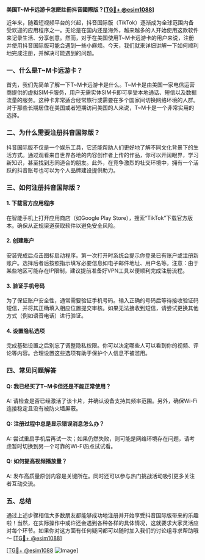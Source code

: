 **美国T~M卡远游卡怎麽註冊抖音國際版？[[TG💪+ @esim1088](https://t.me/s/esim1088)]**

近年来，随着短视频平台的兴起，抖音国际版（TikTok）逐渐成为全球范围内备受欢迎的应用程序之一。无论是在国内还是海外，越来越多的人开始使用这款软件来记录生活、分享创意。然而，对于在美国使用T~M卡远游卡的用户来说，注册并使用抖音国际版可能会遇到一些小麻烦。今天，我们就来详细讲解一下如何顺利地完成注册，并解决可能遇到的问题。

### 一、什么是T~M卡远游卡？

首先，我们先简单了解一下T~M卡远游卡是什么。T~M卡是由美国一家电信运营商提供的虚拟SIM卡服务，用户无需实体SIM卡即可享受本地通话、短信以及数据流量的服务。这种卡非常适合经常旅行或需要在多个国家间切换网络环境的人群。对于那些长期居住在美国或者短期访问美国的人来说，T~M卡是一个非常实用的选择。

### 二、为什么需要注册抖音国际版？

抖音国际版不仅是一个娱乐工具，它还能帮助人们更好地了解不同文化背景下的生活方式。通过观看来自世界各地的内容创作者上传的作品，你可以开阔眼界，学习新知识，甚至找到志同道合的朋友。此外，在竞争激烈的社交环境中，拥有一个活跃的抖音账号也可以为个人品牌建设提供助力。

### 三、如何注册抖音国际版？

#### 1. 下载官方应用程序

在智能手机上打开应用商店（如Google Play Store），搜索“TikTok”下载官方版本。确保从正规渠道获取软件以避免安全风险。

#### 2. 创建账户

安装完成后点击图标启动程序。第一次打开时系统会提示你登录已有账户或注册新账户。选择后者后按照指示填写必要信息如电子邮件地址、用户名等。注意：由于某些地区可能存在IP限制，建议提前准备好VPN工具以便顺利完成注册流程。

#### 3. 验证手机号码

为了保证账户安全性，通常需要验证手机号码。输入正确的号码后等待接收验证码短信，并将其正确填入相应位置提交审核。如果无法接收到短信，请尝试更换其他方式（例如语音电话）进行验证。

#### 4. 设置隐私选项

完成基础设置之后别忘了调整隐私权限。你可以决定哪些人可以看到你的视频、评论等内容。合理设置这些选项有助于保护个人信息不被滥用。

### 四、常见问题解答

#### Q: 我已经买了T~M卡但还是不能正常使用？
A: 请检查是否已经激活了该卡片，并确认设备支持其频率范围。另外，确保Wi-Fi连接稳定且没有被防火墙屏蔽。

#### Q: 注册过程中总是显示错误消息怎么办？
A: 尝试重启手机后再试一次；如果仍然失败，则可能是网络环境存在问题，请考虑暂时切换到另一个可靠的Wi-Fi热点试试看。

#### Q: 如何提高视频播放量？
A: 发布高质量原创内容是关键所在。同时还可以参与热门挑战活动吸引更多关注者互动交流。

### 五、总结

通过上述步骤相信大多数朋友都能够成功地注册并开始享受抖音国际版带来的乐趣啦！当然，在实际操作中或许还会遇到各种各样的具体情况，这就要求大家灵活应对每个环节。如果你对这方面有任何疑问都可以随时加入我们的讨论组寻求帮助哦～ [[TG💪+ @esim1088](https://t.me/s/esim1088)]

[[TG💪+ @esim1088](https://t.me/s/esim1088) ![Image](https://i.postimg.cc/4NQfJmqS/Snipaste-2025-05-13-00-14-12.png)]